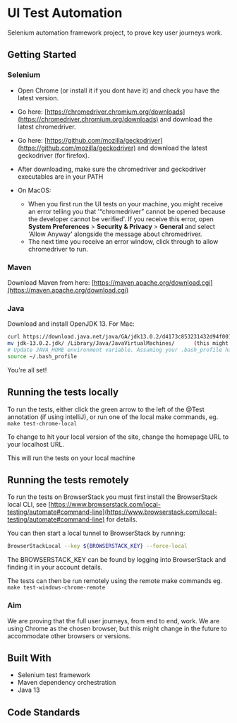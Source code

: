 # UI Test Automation

Selenium automation framework project, to prove key user journeys work.

## Getting Started

### Selenium

- Open Chrome (or install it if you dont have it) and check you have the latest version.
- Go here: [https://chromedriver.chromium.org/downloads](https://chromedriver.chromium.org/downloads) and download the latest chromedriver.
- Go here: [https://github.com/mozilla/geckodriver](https://github.com/mozilla/geckodriver) and download the latest geckodriver (for firefox).
- After downloading, make sure the chromedriver and geckodriver executables are in your PATH

- On MacOS:
  - When you first run the UI tests on your machine, you might receive an error telling you that '“chromedriver” cannot be opened because the developer cannot be verified'. If you receive this error, open **System Preferences** > **Security & Privacy** > **General** and select 'Allow Anyway' alongside the message about chromedriver.
  - The next time you receive an error window, click through to allow chromedriver to run.

### Maven

Download Maven from here: [https://maven.apache.org/download.cgi](https://maven.apache.org/download.cgi)

### Java

Download and install OpenJDK 13. For Mac:

```bash
curl https://download.java.net/java/GA/jdk13.0.2/d4173c853231432d94f001e99d882ca7/8/GPL/openjdk-13.0.2_osx-x64_bin.tar.gz | tar -xz
mv jdk-13.0.2.jdk/ /Library/Java/JavaVirtualMachines/      (this might need sudo infront if you get permission denied)
# Update JAVA_HOME environment variable. Assuming your .bash_profile has export JAVA_HOME=$(/usr/libexec/java_home) just do:
source ~/.bash_profile
```

You're all set!

## Running the tests locally

To run the tests, either click the green arrow to the left of the @Test annotation (if using intelliJ), or run one of the local make commands, eg. `make test-chrome-local`

To change to hit your local version of the site, change the homepage URL to your localhost URL.

This will run the tests on your local machine

## Running the tests remotely

To run the tests on BrowserStack you must first install the BrowserStack local CLI, see [https://www.browserstack.com/local-testing/automate#command-line](https://www.browserstack.com/local-testing/automate#command-line) for details.

You can then start a local tunnel to BrowserStack by running:

```bash
BrowserStackLocal --key ${BROWSERSTACK_KEY} --force-local
```

The BROWSERSTACK_KEY can be found by logging into BrowserStack and finding it in your account details.

The tests can then be run remotely using the remote make commands eg. `make test-windows-chrome-remote`

### Aim

We are proving that the full user journeys, from end to end, work. We are using Chrome as the chosen browser, but this might change in the future to accommodate other browsers or versions.

## Built With

- Selenium test framework
- Maven dependency orchestration
- Java 13

## Code Standards
